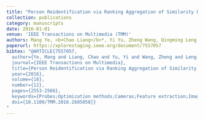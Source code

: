 ```yaml
---
title: "Person Reidentification via Ranking Aggregation of Similarity Pulling and Dissimilarity Pushing"
collection: publications
category: manuscripts
date: 2016-01-01
venue: 'IEEE Transactions on Multimedia (TMM)'
authors: Mang Ye, <b>Chao Liang</b>*, Yi Yu, Zheng Wang, Qingming Leng, Chunxia Xiao, Jun Chen, Ruimin Hu
paperurl: https://xplorestaging.ieee.org/document/7557057
bibtex: "@ARTICLE{7557057,
  author={Ye, Mang and Liang, Chao and Yu, Yi and Wang, Zheng and Leng, Qingming and Xiao, Chunxia and Chen, Jun and Hu, Ruimin},
  journal={IEEE Transactions on Multimedia}, 
  title={Person Reidentification via Ranking Aggregation of Similarity Pulling and Dissimilarity Pushing}, 
  year={2016},
  volume={18},
  number={12},
  pages={2553-2566},
  keywords={Probes;Optimization methods;Cameras;Feature extraction;Image retrieval;Multimedia communication;Person reidentification;ranking aggregation;similarity and dissimilarity},
  doi={10.1109/TMM.2016.2605058}}
"
---
```

